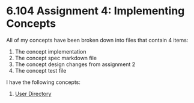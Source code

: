 # 6.104 Assignment 4: Implementing Concepts

All of my concepts have been broken down into files that contain 4 items:
1. The concept implementation
2. The concept spec markdown file 
3. The concept design changes from assignment 2
4. The concept test file

I have the following concepts:

1. [User Directory](/src/concepts/UserDirectory)